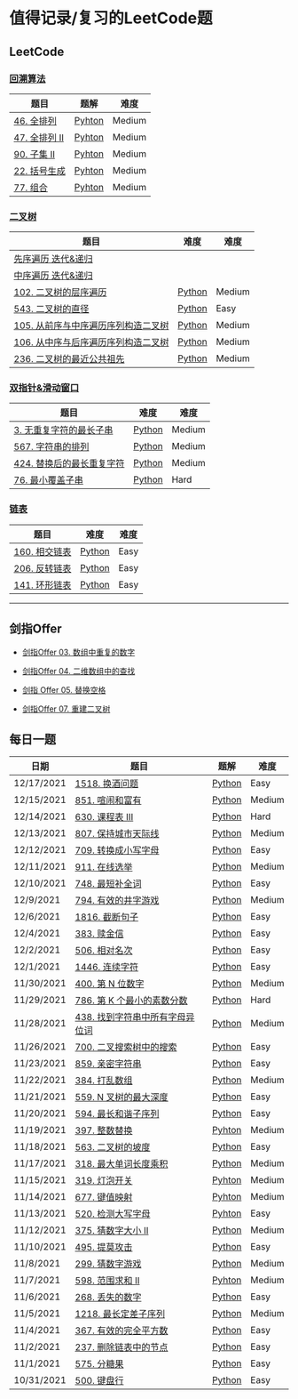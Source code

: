 
# 值得记录/复习的LeetCode题

## LeetCode

### [回溯算法](https://github.com/sxy22/MyLeetCode/blob/master/LeetCode/BackTrack.md#%E5%9B%9E%E6%BA%AFbacktrack)

| 题目                                                         | 题解                                                         | 难度   |
| ------------------------------------------------------------ | ------------------------------------------------------------ | ------ |
| [46. 全排列](https://leetcode-cn.com/problems/permutations/) | [Pyhton](https://github.com/sxy22/MyLeetCode/blob/master/LeetCode/BackTrack.md#46-%E5%85%A8%E6%8E%92%E5%88%97) | Medium |
| [47. 全排列 II](https://leetcode-cn.com/problems/permutations-ii/) | [Pyhton](https://github.com/sxy22/MyLeetCode/blob/master/LeetCode/BackTrack.md#47-%E5%85%A8%E6%8E%92%E5%88%97-ii) | Medium |
| [90. 子集 II](https://leetcode-cn.com/problems/subsets-ii/)  | [Pyhton](https://github.com/sxy22/MyLeetCode/blob/master/LeetCode/BackTrack.md#90-%E5%AD%90%E9%9B%86-ii) | Medium |
| [22. 括号生成](https://leetcode-cn.com/problems/generate-parentheses/) | [Pyhton](https://github.com/sxy22/MyLeetCode/blob/master/LeetCode/BackTrack.md#22-%E6%8B%AC%E5%8F%B7%E7%94%9F%E6%88%90) | Medium |
| [77. 组合](https://leetcode-cn.com/problems/combinations/)   | [Pyhton](https://github.com/sxy22/MyLeetCode/blob/master/LeetCode/BackTrack.md#77-%E7%BB%84%E5%90%88) | Medium |

### [二叉树](https://github.com/sxy22/MyLeetCode/blob/master/LeetCode/BinaryTree.md#%E4%BA%8C%E5%8F%89%E6%A0%91)

| 题目                                                         | 难度                                                         | 难度   |
| ------------------------------------------------------------ | ------------------------------------------------------------ | ------ |
| [先序遍历 迭代&递归](https://github.com/sxy22/MyLeetCode/blob/master/LeetCode/BinaryTree.md#%E5%85%88%E5%BA%8F%E9%81%8D%E5%8E%86-%E8%BF%AD%E4%BB%A3%E9%80%92%E5%BD%92) |                                                              |        |
| [中序遍历 迭代&递归](https://github.com/sxy22/MyLeetCode/blob/master/LeetCode/BinaryTree.md#%E4%B8%AD%E5%BA%8F%E9%81%8D%E5%8E%86-%E8%BF%AD%E4%BB%A3%E9%80%92%E5%BD%92) |                                                              |        |
| [102. 二叉树的层序遍历](https://leetcode-cn.com/problems/binary-tree-level-order-traversal/) | [Python](https://github.com/sxy22/MyLeetCode/blob/master/LeetCode/BinaryTree.md#102-%E4%BA%8C%E5%8F%89%E6%A0%91%E7%9A%84%E5%B1%82%E5%BA%8F%E9%81%8D%E5%8E%86) | Medium |
| [543. 二叉树的直径](https://leetcode-cn.com/problems/diameter-of-binary-tree/) | [Python](https://github.com/sxy22/MyLeetCode/blob/master/LeetCode/BinaryTree.md#543-%E4%BA%8C%E5%8F%89%E6%A0%91%E7%9A%84%E7%9B%B4%E5%BE%84) | Easy   |
| [105. 从前序与中序遍历序列构造二叉树](https://leetcode-cn.com/problems/construct-binary-tree-from-preorder-and-inorder-traversal/) | [Python](https://github.com/sxy22/MyLeetCode/blob/master/LeetCode/BinaryTree.md#105-%E4%BB%8E%E5%89%8D%E5%BA%8F%E4%B8%8E%E4%B8%AD%E5%BA%8F%E9%81%8D%E5%8E%86%E5%BA%8F%E5%88%97%E6%9E%84%E9%80%A0%E4%BA%8C%E5%8F%89%E6%A0%91) | Medium |
| [106. 从中序与后序遍历序列构造二叉树](https://leetcode-cn.com/problems/construct-binary-tree-from-inorder-and-postorder-traversal/) | [Python](https://github.com/sxy22/MyLeetCode/blob/master/LeetCode/BinaryTree.md#106-%E4%BB%8E%E4%B8%AD%E5%BA%8F%E4%B8%8E%E5%90%8E%E5%BA%8F%E9%81%8D%E5%8E%86%E5%BA%8F%E5%88%97%E6%9E%84%E9%80%A0%E4%BA%8C%E5%8F%89%E6%A0%91) | Medium |
| [236. 二叉树的最近公共祖先](https://leetcode-cn.com/problems/lowest-common-ancestor-of-a-binary-tree/) | [Python](https://github.com/sxy22/MyLeetCode/blob/master/LeetCode/BinaryTree.md#236-%E4%BA%8C%E5%8F%89%E6%A0%91%E7%9A%84%E6%9C%80%E8%BF%91%E5%85%AC%E5%85%B1%E7%A5%96%E5%85%88) | Medium |

### [双指针&滑动窗口](https://github.com/sxy22/MyLeetCode/blob/master/LeetCode/TwoPointer%26SlidingWindow.md#%E5%8F%8C%E6%8C%87%E9%92%88--%E6%BB%91%E5%8A%A8%E7%AA%97%E5%8F%A3)

| 题目                                                         | 难度                                                         | 难度   |
| ------------------------------------------------------------ | ------------------------------------------------------------ | ------ |
| [3. 无重复字符的最长子串](https://leetcode-cn.com/problems/longest-substring-without-repeating-characters/) | [Python](https://github.com/sxy22/MyLeetCode/blob/master/LeetCode/TwoPointer%26SlidingWindow.md#3-%E6%97%A0%E9%87%8D%E5%A4%8D%E5%AD%97%E7%AC%A6%E7%9A%84%E6%9C%80%E9%95%BF%E5%AD%90%E4%B8%B2) | Medium |
| [567. 字符串的排列](https://leetcode-cn.com/problems/permutation-in-string/) | [Python](https://github.com/sxy22/MyLeetCode/blob/master/LeetCode/TwoPointer%26SlidingWindow.md#567-%E5%AD%97%E7%AC%A6%E4%B8%B2%E7%9A%84%E6%8E%92%E5%88%97) | Medium |
| [424. 替换后的最长重复字符](https://leetcode-cn.com/problems/longest-repeating-character-replacement/) | [Python](https://github.com/sxy22/MyLeetCode/blob/master/LeetCode/TwoPointer%26SlidingWindow.md#424-%E6%9B%BF%E6%8D%A2%E5%90%8E%E7%9A%84%E6%9C%80%E9%95%BF%E9%87%8D%E5%A4%8D%E5%AD%97%E7%AC%A6) | Medium |
| [76. 最小覆盖子串](https://leetcode-cn.com/problems/minimum-window-substring/) | [Python](https://github.com/sxy22/MyLeetCode/blob/master/LeetCode/TwoPointer%26SlidingWindow.md#76-%E6%9C%80%E5%B0%8F%E8%A6%86%E7%9B%96%E5%AD%90%E4%B8%B2) | Hard   |



### [链表](https://github.com/sxy22/MyLeetCode/blob/master/LeetCode/LinkedList.md#%E9%93%BE%E8%A1%A8)

| 题目                                                         | 难度                                                         | 难度 |
| ------------------------------------------------------------ | ------------------------------------------------------------ | ---- |
| [160. 相交链表](https://leetcode-cn.com/problems/intersection-of-two-linked-lists/) | [Python](https://github.com/sxy22/MyLeetCode/blob/master/LeetCode/LinkedList.md#160-%E7%9B%B8%E4%BA%A4%E9%93%BE%E8%A1%A8) | Easy |
| [206. 反转链表](https://leetcode-cn.com/problems/reverse-linked-list/) | [Python](https://github.com/sxy22/MyLeetCode/blob/master/LeetCode/LinkedList.md#206-%E5%8F%8D%E8%BD%AC%E9%93%BE%E8%A1%A8) | Easy |
| [141. 环形链表](https://leetcode-cn.com/problems/linked-list-cycle/) | [Python](https://github.com/sxy22/MyLeetCode/blob/master/LeetCode/LinkedList.md#141-%E7%8E%AF%E5%BD%A2%E9%93%BE%E8%A1%A8) | Easy |





---



## 剑指Offer

+ [剑指Offer 03. 数组中重复的数字](https://github.com/sxy22/MyLeetCode/blob/master/Jianzhi_Offer/Offer_Solution.md#%E5%89%91%E6%8C%87offer-03-%E6%95%B0%E7%BB%84%E4%B8%AD%E9%87%8D%E5%A4%8D%E7%9A%84%E6%95%B0%E5%AD%97)
+ [剑指Offer 04. 二维数组中的查找](https://github.com/sxy22/MyLeetCode/blob/master/Jianzhi_Offer/Offer_Solution.md#%E5%89%91%E6%8C%87offer-04-%E4%BA%8C%E7%BB%B4%E6%95%B0%E7%BB%84%E4%B8%AD%E7%9A%84%E6%9F%A5%E6%89%BE)

+ [剑指 Offer 05. 替换空格](https://github.com/sxy22/MyLeetCode/blob/master/Jianzhi_Offer/Offer_Solution.md#%E5%89%91%E6%8C%87-offer-05-%E6%9B%BF%E6%8D%A2%E7%A9%BA%E6%A0%BC)

+ [剑指Offer 07. 重建二叉树](https://github.com/sxy22/MyLeetCode/blob/master/Jianzhi_Offer/Offer_Solution.md#%E5%89%91%E6%8C%87offer-07-%E9%87%8D%E5%BB%BA%E4%BA%8C%E5%8F%89%E6%A0%91)

## 每日一题

| 日期       | 题目                                                         | 题解                                                         | 难度   |
| ---------- | ------------------------------------------------------------ | ------------------------------------------------------------ | ------ |
| 12/17/2021 | [1518. 换酒问题](https://leetcode-cn.com/problems/water-bottles/) | [Python](https://github.com/sxy22/MyLeetCode/blob/master/LeetCode/DaliyProblem.md#12172021) | Easy   |
| 12/15/2021 | [851. 喧闹和富有](https://leetcode-cn.com/problems/loud-and-rich/) | [Python](https://github.com/sxy22/MyLeetCode/blob/master/LeetCode/DaliyProblem.md#12152021) | Medium |
| 12/14/2021 | [630. 课程表 III](https://leetcode-cn.com/problems/course-schedule-iii/) | [Python](https://github.com/sxy22/MyLeetCode/blob/master/LeetCode/DaliyProblem.md#12142021) | Hard   |
| 12/13/2021 | [807. 保持城市天际线](https://leetcode-cn.com/problems/max-increase-to-keep-city-skyline/) | [Python](https://github.com/sxy22/MyLeetCode/blob/master/LeetCode/DaliyProblem.md#12132021) | Medium |
| 12/12/2021 | [709. 转换成小写字母](https://leetcode-cn.com/problems/to-lower-case/) | [Python](https://github.com/sxy22/MyLeetCode/blob/master/LeetCode/DaliyProblem.md#12122021) | Easy   |
| 12/11/2021 | [911. 在线选举](https://leetcode-cn.com/problems/online-election/) | [Python](https://github.com/sxy22/MyLeetCode/blob/master/LeetCode/DaliyProblem.md#12112021) | Medium |
| 12/10/2021 | [748. 最短补全词](https://leetcode-cn.com/problems/shortest-completing-word/) | [Python](https://github.com/sxy22/MyLeetCode/blob/master/LeetCode/DaliyProblem.md#12102021) | Easy   |
| 12/9/2021  | [794. 有效的井字游戏](https://leetcode-cn.com/problems/valid-tic-tac-toe-state/) | [Python](https://github.com/sxy22/MyLeetCode/blob/master/LeetCode/DaliyProblem.md#1292021) | Medium |
| 12/6/2021  | [1816. 截断句子](https://leetcode-cn.com/problems/truncate-sentence/) | [Python](https://github.com/sxy22/MyLeetCode/blob/master/LeetCode/DaliyProblem.md#1262021) | Easy   |
| 12/4/2021  | [383. 赎金信](https://leetcode-cn.com/problems/ransom-note/) | [Python](https://github.com/sxy22/MyLeetCode/blob/master/LeetCode/DaliyProblem.md#1242021) | Easy   |
| 12/2/2021  | [506. 相对名次](https://leetcode-cn.com/problems/relative-ranks/) | [Python](https://github.com/sxy22/MyLeetCode/blob/master/LeetCode/DaliyProblem.md#1222021) | Easy   |
| 12/1/2021  | [1446. 连续字符](https://leetcode-cn.com/problems/consecutive-characters/) | [Python](https://github.com/sxy22/MyLeetCode/blob/master/LeetCode/DaliyProblem.md#1212021) | Easy   |
| 11/30/2021 | [400. 第 N 位数字](https://leetcode-cn.com/problems/nth-digit/) | [Python](https://github.com/sxy22/MyLeetCode/blob/master/LeetCode/DaliyProblem.md#11302021) | Medium |
| 11/29/2021 | [786. 第 K 个最小的素数分数](https://leetcode-cn.com/problems/k-th-smallest-prime-fraction/) | [Python](https://github.com/sxy22/MyLeetCode/blob/master/LeetCode/DaliyProblem.md#11292021) | Hard   |
| 11/28/2021 | [438. 找到字符串中所有字母异位词](https://leetcode-cn.com/problems/find-all-anagrams-in-a-string/) | [Python](https://github.com/sxy22/MyLeetCode/blob/master/LeetCode/DaliyProblem.md#11282021) | Medium |
| 11/26/2021 | [700. 二叉搜索树中的搜索](https://leetcode-cn.com/problems/search-in-a-binary-search-tree/) | [Python](https://github.com/sxy22/MyLeetCode/blob/master/LeetCode/DaliyProblem.md#11262021) | Easy   |
| 11/23/2021 | [859. 亲密字符串](https://leetcode-cn.com/problems/buddy-strings/) | [Python](https://github.com/sxy22/MyLeetCode/blob/master/LeetCode/DaliyProblem.md#11232021) | Easy   |
| 11/22/2021 | [384. 打乱数组](https://leetcode-cn.com/problems/shuffle-an-array/) | [Python](https://github.com/sxy22/MyLeetCode/blob/master/LeetCode/DaliyProblem.md#11222021) | Medium |
| 11/21/2021 | [559. N 叉树的最大深度](https://leetcode-cn.com/problems/maximum-depth-of-n-ary-tree/) | [Python](https://github.com/sxy22/MyLeetCode/blob/master/LeetCode/DaliyProblem.md#11212021) | Easy   |
| 11/20/2021 | [594. 最长和谐子序列](https://leetcode-cn.com/problems/longest-harmonious-subsequence/) | [Python](https://github.com/sxy22/MyLeetCode/blob/master/LeetCode/DaliyProblem.md#11202021) | Easy   |
| 11/19/2021 | [397. 整数替换](https://leetcode-cn.com/problems/integer-replacement/) | [Pyhton](https://github.com/sxy22/MyLeetCode/blob/master/LeetCode/DaliyProblem.md#11192021) | Medium |
| 11/18/2021 | [563. 二叉树的坡度](https://leetcode-cn.com/problems/binary-tree-tilt/) | [Python](https://github.com/sxy22/MyLeetCode/blob/master/LeetCode/DaliyProblem.md#11182021) | Easy   |
| 11/17/2021 | [318. 最大单词长度乘积](https://leetcode-cn.com/problems/maximum-product-of-word-lengths/) | [Python](https://github.com/sxy22/MyLeetCode/blob/master/LeetCode/DaliyProblem.md#11172021) | Medium |
| 11/15/2021 | [319. 灯泡开关](https://leetcode-cn.com/problems/bulb-switcher/) | [Pyhton](https://github.com/sxy22/MyLeetCode/blob/master/LeetCode/DaliyProblem.md#11152021) | Medium |
| 11/14/2021 | [677. 键值映射](https://leetcode-cn.com/problems/map-sum-pairs/) | [Pyhton](https://github.com/sxy22/MyLeetCode/blob/master/LeetCode/DaliyProblem.md#11142021) | Medium |
| 11/13/2021 | [520. 检测大写字母](https://leetcode-cn.com/problems/detect-capital/) | [Pyhton](https://github.com/sxy22/MyLeetCode/blob/master/LeetCode/DaliyProblem.md#11132021) | Easy   |
| 11/12/2021 | [375. 猜数字大小 II](https://leetcode-cn.com/problems/guess-number-higher-or-lower-ii/) | [Python](https://github.com/sxy22/MyLeetCode/blob/master/LeetCode/DaliyProblem.md#11122021) | Medium |
| 11/10/2021 | [495. 提莫攻击](https://leetcode-cn.com/problems/teemo-attacking/) | [Python](https://github.com/sxy22/MyLeetCode/blob/master/LeetCode/DaliyProblem.md#11102021) | Easy   |
| 11/8/2021  | [299. 猜数字游戏](https://leetcode-cn.com/problems/bulls-and-cows/) | [Python](https://github.com/sxy22/MyLeetCode/blob/master/LeetCode/DaliyProblem.md#1182021) | Medium |
| 11/7/2021  | [598. 范围求和 II](https://leetcode-cn.com/problems/range-addition-ii/) | [Pyhton](https://github.com/sxy22/MyLeetCode/blob/master/LeetCode/DaliyProblem.md#1172021) | Medium |
| 11/6/2021  | [268. 丢失的数字](https://leetcode-cn.com/problems/missing-number/) | [Python](https://github.com/sxy22/MyLeetCode/blob/master/LeetCode/DaliyProblem.md#1162021) | Easy   |
| 11/5/2021  | [1218. 最长定差子序列](https://leetcode-cn.com/problems/longest-arithmetic-subsequence-of-given-difference/) | [Python](https://leetcode-cn.com/problems/longest-arithmetic-subsequence-of-given-difference/) | Medium |
| 11/4/2021  | [367. 有效的完全平方数](https://leetcode-cn.com/problems/valid-perfect-square/) | [Python](https://github.com/sxy22/MyLeetCode/blob/master/LeetCode/DaliyProblem.md#1142021) | Easy   |
| 11/2/2021  | [237. 删除链表中的节点](https://leetcode-cn.com/problems/delete-node-in-a-linked-list/) | [Python](https://github.com/sxy22/MyLeetCode/blob/master/LeetCode/DaliyProblem.md#1122021) | Easy   |
| 11/1/2021  | [575. 分糖果](https://leetcode-cn.com/problems/distribute-candies/) | [Python](https://github.com/sxy22/MyLeetCode/blob/master/LeetCode/DaliyProblem.md#1112021) | Easy   |
| 10/31/2021 | [500. 键盘行](https://leetcode-cn.com/problems/keyboard-row/) | [Python](https://github.com/sxy22/MyLeetCode/blob/master/LeetCode/DaliyProblem.md#10312021) | Easy   |



